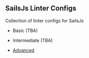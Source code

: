 ## SailsJs Linter Configs

Collection of linter configs for SailsJs

- Basic (TBA)

- Intermediate (TBA)

- [Advanced](https://github.com/jasancheg/sails-eslint/blob/master/.eslintrc)